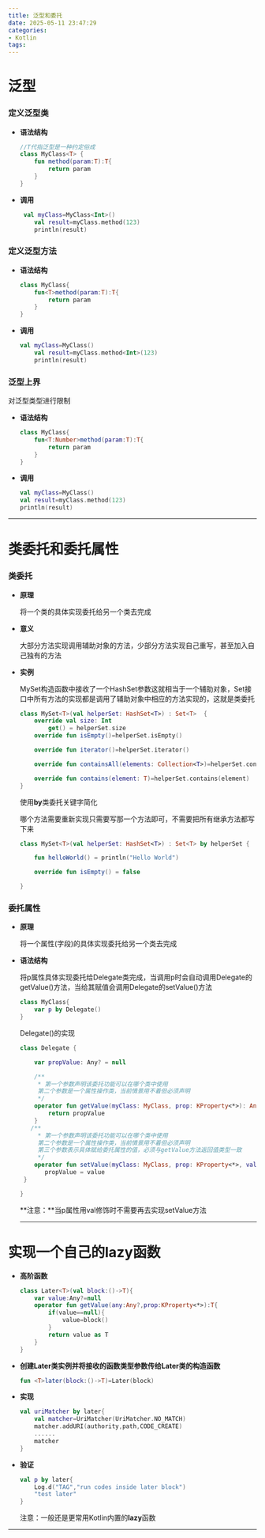 ```yaml
---
title: 泛型和委托
date: 2025-05-11 23:47:29
categories:
- Kotlin
tags:
---
```


# 泛型

### 定义泛型类

- **语法结构**

  ```kotlin
  //T代指泛型是一种约定俗成
  class MyClass<T> {
      fun method(param:T):T{
          return param
      }
  }
  ```

- **调用**

  ```kotlin
   val myClass=MyClass<Int>()
      val result=myClass.method(123)
      println(result)
  ```

### 定义泛型方法

- **语法结构**

  ```kotlin
  class MyClass{
      fun<T>method(param:T):T{
          return param
      }
  }
  ```

- **调用**

  ```kotlin
  val myClass=MyClass()
      val result=myClass.method<Int>(123)
      println(result)
  ```

### 泛型上界

对泛型类型进行限制

- **语法结构**

  ```kotlin
  class MyClass{
      fun<T:Number>method(param:T):T{
          return param
      }
  }
  ```

- **调用**

  ```kotlin
  val myClass=MyClass()
  val result=myClass.method(123)
  println(result)
  ```

------

# 类委托和委托属性

### 类委托

- **原理**

  将一个类的具体实现委托给另一个类去完成

- **意义**

  大部分方法实现调用辅助对象的方法，少部分方法实现自己重写，甚至加入自己独有的方法

- **实例**

  MySet构造函数中接收了一个HashSet参数这就相当于一个辅助对象，Set接口中所有方法的实现都是调用了辅助对象中相应的方法实现的，这就是类委托

  ```kotlin
  class MySet<T>(val helperSet: HashSet<T>) : Set<T>  {
      override val size: Int
          get() = helperSet.size
      override fun isEmpty()=helperSet.isEmpty()
  
      override fun iterator()=helperSet.iterator()
  
      override fun containsAll(elements: Collection<T>)=helperSet.containsAll(elements)
  
      override fun contains(element: T)=helperSet.contains(element)
  }
  ```

  使用**by**类委托关键字简化

  哪个方法需要重新实现只需要写那一个方法即可，不需要把所有继承方法都写下来

  ```kotlin
  class MySet<T>(val helperSet: HashSet<T>) : Set<T> by helperSet {
  
      fun helloWorld() = println("Hello World")
  
      override fun isEmpty() = false
  
  }
  ```

### 委托属性

- **原理**

  将一个属性(字段)的具体实现委托给另一个类去完成

- **语法结构**

  将p属性具体实现委托给Delegate类完成，当调用p时会自动调用Delegate的getValue()方法，当给其赋值会调用Delegate的setValue()方法

  ```kotlin
  class MyClass{
      var p by Delegate()
  }
  ```

  Delegate()的实现

  ```kotlin
  class Delegate {
  
      var propValue: Any? = null
  
      /**
       * 第一个参数声明该委托功能可以在哪个类中使用
       第二个参数是一个属性操作类，当前情景用不着但必须声明
       */
      operator fun getValue(myClass: MyClass, prop: KProperty<*>): Any? {
          return propValue
      }
     /**
       * 第一个参数声明该委托功能可以在哪个类中使用
       第二个参数是一个属性操作类，当前情景用不着但必须声明
       第三个参数表示具体赋给委托属性的值，必须与getValue方法返回值类型一致
       */
      operator fun setValue(myClass: MyClass, prop: KProperty<*>, value: Any?) {
         propValue = value
   }
  
  }
  ```

  **注意：**当p属性用val修饰时不需要再去实现setValue方法

  ------

  

# 实现一个自己的lazy函数



- **高阶函数**

  ```kotlin
  class Later<T>(val block:()->T){
      var value:Any?=null
      operator fun getValue(any:Any?,prop:KProperty<*>):T{
          if(value==null){
              value=block()
          }
          return value as T
      }
  }
  ```

- **创建Later类实例并将接收的函数类型参数传给Later类的构造函数**

  ```kotlin
  fun <T>later(block:()->T)=Later(block)
  ```

- **实现**

  ```kotlin
  val uriMatcher by later{
      val matcher=UriMatcher(UriMatcher.NO_MATCH)
      matcher.addURI(authority,path,CODE_CREATE)
      ......
      matcher
  }
  ```

- **验证**

  ```kotlin
  val p by later{
      Log.d("TAG","run codes inside later block")
      "test later"
  }
  ```

  注意：一般还是更常用Kotlin内置的**lazy**函数

------









